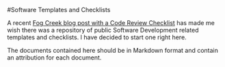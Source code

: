 #Software Templates and Checklists

A recent [Fog Creek blog post with a Code Review Checklist](http://blog.fogcreek.com/increase-defect-detection-with-our-code-review-checklist-example/)
has made me wish there was a repository of public Software Development 
related templates and checklists.  I have decided to start one right here.

The documents contained here should be in Markdown format and contain an
attribution for each document.
